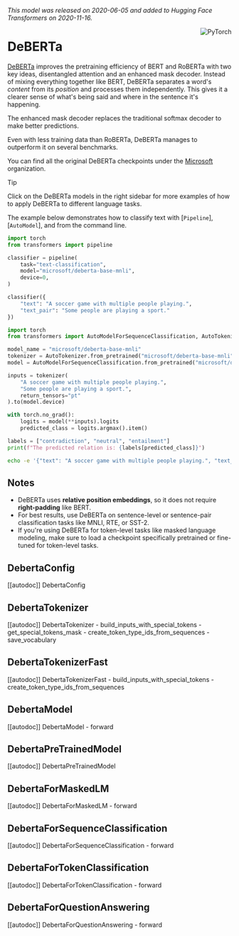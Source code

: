 <!--Copyright 2020 The HuggingFace Team. All rights reserved.

Licensed under the Apache License, Version 2.0 (the "License"); you may not use this file except in compliance with
the License. You may obtain a copy of the License at

http://www.apache.org/licenses/LICENSE-2.0

Unless required by applicable law or agreed to in writing, software distributed under the License is distributed on
an "AS IS" BASIS, WITHOUT WARRANTIES OR CONDITIONS OF ANY KIND, either express or implied. See the License for the
specific language governing permissions and limitations under the License.

⚠️ Note that this file is in Markdown but contain specific syntax for our doc-builder (similar to MDX) that may not be
rendered properly in your Markdown viewer.

-->
*This model was released on 2020-06-05 and added to Hugging Face Transformers on 2020-11-16.*

<div style="float: right;">
    <div class="flex flex-wrap space-x-1">
        <img alt="PyTorch" src="https://img.shields.io/badge/PyTorch-DE3412?style=flat&logo=pytorch&logoColor=white">
    </div>
</div>

# DeBERTa

[DeBERTa](https://huggingface.co/papers/2006.03654) improves the pretraining efficiency of BERT and RoBERTa with two key ideas, disentangled attention and an enhanced mask decoder. Instead of mixing everything together like BERT, DeBERTa separates a word's *content* from its *position* and processes them independently. This gives it a clearer sense of what's being said and where in the sentence it's happening.

The enhanced mask decoder replaces the traditional softmax decoder to make better predictions.

Even with less training data than RoBERTa, DeBERTa manages to outperform it on several benchmarks.

You can find all the original DeBERTa checkpoints under the [Microsoft](https://huggingface.co/microsoft?search_models=deberta) organization.

> [!TIP]
> Click on the DeBERTa models in the right sidebar for more examples of how to apply DeBERTa to different language tasks.

The example below demonstrates how to classify text with [`Pipeline`], [`AutoModel`], and from the command line.

<hfoptions id="usage">
<hfoption id="Pipeline">

```py
import torch
from transformers import pipeline

classifier = pipeline(
    task="text-classification",
    model="microsoft/deberta-base-mnli",
    device=0,
)

classifier({
    "text": "A soccer game with multiple people playing.",
    "text_pair": "Some people are playing a sport."
})
```

</hfoption>
<hfoption id="AutoModel">

```py
import torch
from transformers import AutoModelForSequenceClassification, AutoTokenizer

model_name = "microsoft/deberta-base-mnli"
tokenizer = AutoTokenizer.from_pretrained("microsoft/deberta-base-mnli")
model = AutoModelForSequenceClassification.from_pretrained("microsoft/deberta-base-mnli", device_map="auto")

inputs = tokenizer(
    "A soccer game with multiple people playing.",
    "Some people are playing a sport.",
    return_tensors="pt"
).to(model.device)

with torch.no_grad():
    logits = model(**inputs).logits
    predicted_class = logits.argmax().item()

labels = ["contradiction", "neutral", "entailment"]
print(f"The predicted relation is: {labels[predicted_class]}")

```

</hfoption>
<hfoption id="transformers CLI">

```bash
echo -e '{"text": "A soccer game with multiple people playing.", "text_pair": "Some people are playing a sport."}' | transformers run text-classification --model microsoft/deberta-base-mnli --device 0
```

</hfoption>
</hfoptions>

## Notes

- DeBERTa uses **relative position embeddings**, so it does not require **right-padding** like BERT.
- For best results, use DeBERTa on sentence-level or sentence-pair classification tasks like MNLI, RTE, or SST-2.
- If you're using DeBERTa for token-level tasks like masked language modeling, make sure to load a checkpoint specifically pretrained or fine-tuned for token-level tasks.

## DebertaConfig

[[autodoc]] DebertaConfig

## DebertaTokenizer

[[autodoc]] DebertaTokenizer
    - build_inputs_with_special_tokens
    - get_special_tokens_mask
    - create_token_type_ids_from_sequences
    - save_vocabulary

## DebertaTokenizerFast

[[autodoc]] DebertaTokenizerFast
    - build_inputs_with_special_tokens
    - create_token_type_ids_from_sequences

## DebertaModel

[[autodoc]] DebertaModel
    - forward

## DebertaPreTrainedModel

[[autodoc]] DebertaPreTrainedModel

## DebertaForMaskedLM

[[autodoc]] DebertaForMaskedLM
    - forward

## DebertaForSequenceClassification

[[autodoc]] DebertaForSequenceClassification
    - forward

## DebertaForTokenClassification

[[autodoc]] DebertaForTokenClassification
    - forward

## DebertaForQuestionAnswering

[[autodoc]] DebertaForQuestionAnswering
    - forward
